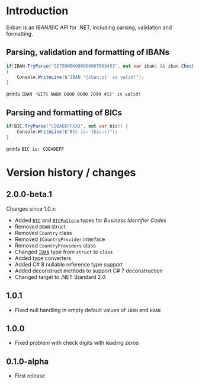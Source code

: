 # Introduction

Enban is an IBAN/BIC API for .NET, including parsing, validation and formatting.

## Parsing, validation and formatting of IBANs

```csharp
if(IBAN.TryParse("GI75NWBK000000007099453", out var iban) && iban.CheckDigitValid)
{
    Console.WriteLine($"IBAN '{iban:p}' is valid!");
}
```

prints `IBAN 'GI75 NWBK 0000 0000 7099 453' is valid!`

## Parsing and formatting of BICs

```csharp
if(BIC.TryParse("COBADEFFXXX", out var bic)) {
    Console.WriteLine($"BIC is: {bic:c}");
}
```

prints `BIC is: COBADEFF`

# Version history / changes

## 2.0.0-beta.1

Changes since 1.0.x:

* Added [`BIC`](api/Enban.BIC.html) and [`BICPattern`](api/Enban.Text.BICPattern.html) types for *Business Identifier Codes*
* Removed `BBAN` struct
* Removed `Country` class
* Removed `ICountryProvider` interface
* Removed `CountryProviders` class
* Changed [`IBAN`](api/Enban.IBAN.html) type from `struct` to `class`
* Added type converters
* Added C# 8 nullable reference type support
* Added deconstruct methods to support C# 7 deconstruction
* Changed target to .NET Standard 2.0

## 1.0.1

* Fixed null handling in empty default values of `IBAN` and `BBAN`

## 1.0.0

* Fixed problem with check digits with leading zeros

## 0.1.0-alpha 

* First release